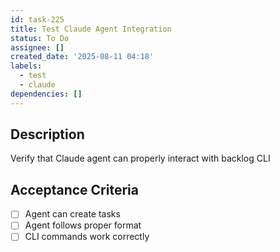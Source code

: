 ```yaml
---
id: task-225
title: Test Claude Agent Integration
status: To Do
assignee: []
created_date: '2025-08-11 04:18'
labels:
  - test
  - claude
dependencies: []
---
```


## Description

Verify that Claude agent can properly interact with backlog CLI

## Acceptance Criteria

- [ ] Agent can create tasks
- [ ] Agent follows proper format
- [ ] CLI commands work correctly
